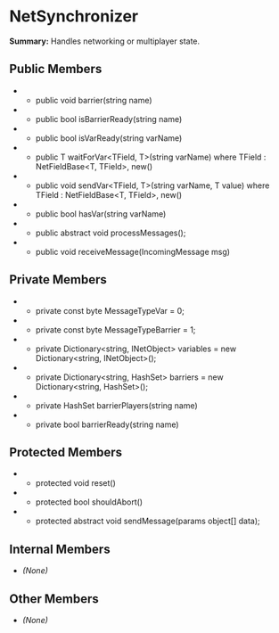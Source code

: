 # NetSynchronizer

**Summary:** Handles networking or multiplayer state.

## Public Members
- - public void barrier(string name)
- - public bool isBarrierReady(string name)
- - public bool isVarReady(string varName)
- - public T waitForVar<TField, T>(string varName) where TField : NetFieldBase<T, TField>, new()
- - public void sendVar<TField, T>(string varName, T value) where TField : NetFieldBase<T, TField>, new()
- - public bool hasVar(string varName)
- - public abstract void processMessages();
- - public void receiveMessage(IncomingMessage msg)

## Private Members
- - private const byte MessageTypeVar = 0;
- - private const byte MessageTypeBarrier = 1;
- - private Dictionary<string, INetObject<INetSerializable>> variables = new Dictionary<string, INetObject<INetSerializable>>();
- - private Dictionary<string, HashSet<long>> barriers = new Dictionary<string, HashSet<long>>();
- - private HashSet<long> barrierPlayers(string name)
- - private bool barrierReady(string name)

## Protected Members
- - protected void reset()
- - protected bool shouldAbort()
- - protected abstract void sendMessage(params object[] data);

## Internal Members
- *(None)*

## Other Members
- *(None)*
